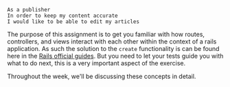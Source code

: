    As a publisher
    In order to keep my content accurate
    I would like to be able to edit my articles

The purpose of this assignment is to get you familiar with how routes, controllers, and views interact with each other within the context of a rails application. As such the solution to the `create` functionality is can be found here in the [Rails official guides](http://guides.rubyonrails.org/getting_started.html). But you need to let your tests guide you with what to do next, this is a very important aspect of the exercise.

Throughout the week, we'll be discussing these concepts in detail.